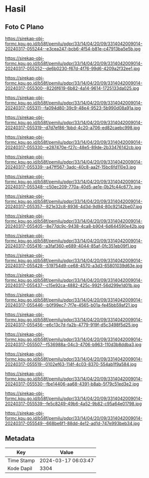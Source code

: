 # Hasil

## Foto C Plano

https://sirekap-obj-formc.kpu.go.id/b58f/pemilu/pdpr/33/14/04/20/09/3314042009014-20240317-055244--e3cea247-bcb6-4f54-b81e-c47913ba5e5b.jpg

https://sirekap-obj-formc.kpu.go.id/b58f/pemilu/pdpr/33/14/04/20/09/3314042009014-20240317-055252--de6b0230-f67d-4f76-99d6-4209a2f32ee1.jpg

https://sirekap-obj-formc.kpu.go.id/b58f/pemilu/pdpr/33/14/04/20/09/3314042009014-20240317-055300--8226f619-6b82-4a14-9614-1725133da025.jpg

https://sirekap-obj-formc.kpu.go.id/b58f/pemilu/pdpr/33/14/04/20/09/3314042009014-20240317-055311--fa094d80-39c9-48e4-9523-5b990d08a91a.jpg

https://sirekap-obj-formc.kpu.go.id/b58f/pemilu/pdpr/33/14/04/20/09/3314042009014-20240317-055319--d7d7ef86-1bbd-4c20-a706-ed82caebc998.jpg

https://sirekap-obj-formc.kpu.go.id/b58f/pemilu/pdpr/33/14/04/20/09/3314042009014-20240317-055330--e287470e-f27c-48e5-89de-2b33476142cb.jpg

https://sirekap-obj-formc.kpu.go.id/b58f/pemilu/pdpr/33/14/04/20/09/3314042009014-20240317-055339--a47ff567-3adc-40c8-aa2f-15bc6fd110e3.jpg

https://sirekap-obj-formc.kpu.go.id/b58f/pemilu/pdpr/33/14/04/20/09/3314042009014-20240317-055348--c50ec209-770a-40d5-ae1e-0b2fc44c677c.jpg

https://sirekap-obj-formc.kpu.go.id/b58f/pemilu/pdpr/33/14/04/20/09/3314042009014-20240317-055357--821e32c8-8936-4d3d-9d94-80c92142be07.jpg

https://sirekap-obj-formc.kpu.go.id/b58f/pemilu/pdpr/33/14/04/20/09/3314042009014-20240317-055405--8e77dc9c-9438-4ca8-b904-6d644590e42b.jpg

https://sirekap-obj-formc.kpu.go.id/b58f/pemilu/pdpr/33/14/04/20/09/3314042009014-20240317-055416--a3faf360-e689-4044-85af-0fc351eb09f1.jpg

https://sirekap-obj-formc.kpu.go.id/b58f/pemilu/pdpr/33/14/04/20/09/3314042009014-20240317-055428--519754d9-ce68-4570-a3d3-65801039d63e.jpg

https://sirekap-obj-formc.kpu.go.id/b58f/pemilu/pdpr/33/14/04/20/09/3314042009014-20240317-055437--c15e92ca-4882-425c-992f-56d299e1d01b.jpg

https://sirekap-obj-formc.kpu.go.id/b58f/pemilu/pdpr/33/14/04/20/09/3314042009014-20240317-055446--b0f99ec7-7f7e-4565-b01a-fe45bb59af21.jpg

https://sirekap-obj-formc.kpu.go.id/b58f/pemilu/pdpr/33/14/04/20/09/3314042009014-20240317-055456--e6c13c7d-fa2b-4779-919f-d5c3498f5d25.jpg

https://sirekap-obj-formc.kpu.go.id/b58f/pemilu/pdpr/33/14/04/20/09/3314042009014-20240317-055507--f536988a-04c3-4706-b963-110d3b8ddba3.jpg

https://sirekap-obj-formc.kpu.go.id/b58f/pemilu/pdpr/33/14/04/20/09/3314042009014-20240317-055519--0102ef63-114f-4c03-8370-554ab1f9a584.jpg

https://sirekap-obj-formc.kpu.go.id/b58f/pemilu/pdpr/33/14/04/20/09/3314042009014-20240317-055530--fbe14406-aa68-4391-b8ab-5f79c51ed3e2.jpg

https://sirekap-obj-formc.kpu.go.id/b58f/pemilu/pdpr/33/14/04/20/09/3314042009014-20240317-055539--fe5c8249-49b6-4a52-9b82-c95a64e01798.jpg

https://sirekap-obj-formc.kpu.go.id/b58f/pemilu/pdpr/33/14/04/20/09/3314042009014-20240317-055549--668be6f1-88dd-4e12-ad1d-747e993beb34.jpg


## Metadata

| Key        | Value               |
| ---------- | ------------------- |
| Time Stamp | 2024-03-17 06:03:47 |
| Kode Dapil | 3304                |



